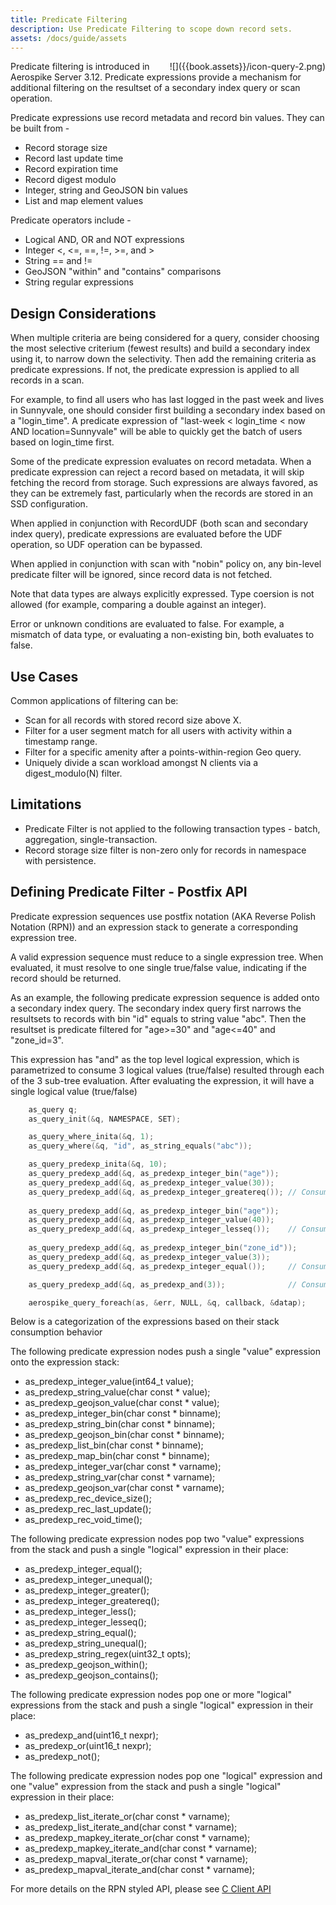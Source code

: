 ```yaml
---
title: Predicate Filtering
description: Use Predicate Filtering to scope down record sets.
assets: /docs/guide/assets
---
```

<div style="float: right" >
![]({{book.assets}}/icon-query-2.png)
</div>

Predicate filtering is introduced in Aerospike Server 3.12. 
Predicate expressions provide a mechanism for additional filtering on the resultset of a secondary index query or scan operation.

Predicate expressions use record metadata and record bin values. They can be built from -
* Record storage size
* Record last update time
* Record expiration time
* Record digest modulo
* Integer, string and GeoJSON bin values
* List and map element values

Predicate operators include -
* Logical AND, OR and NOT expressions
* Integer <, <=, ==, !=, >=, and >
* String == and !=
* GeoJSON "within" and "contains" comparisons
* String regular expressions

## Design Considerations

When multiple criteria are being considered for a query, consider choosing the most selective criterium (fewest results) and build a secondary index using it, to narrow down the selectivity. Then add the remaining criteria as predicate expressions. If not, the predicate expression is applied to all records in a scan.

For example, to find all users who has last logged in the past week and lives in Sunnyvale, one should consider first building a secondary index based on a "login_time". A predicate expression of "last-week < login_time < now AND location=Sunnyvale" will be able to quickly get the batch of users based on login_time first.

Some of the predicate expression evaluates on record metadata. When a predicate expression can reject a record based on metadata, it will skip fetching the record from storage.  Such expressions are always favored, as they can be extremely fast, particularly when the records are stored in an SSD configuration.

When applied in conjunction with RecordUDF (both scan and secondary index query), predicate expressions are evaluated before the UDF operation, so UDF operation can be bypassed.

When applied in conjunction with scan with "nobin" policy on, any bin-level predicate filter will be ignored, since record data is not fetched.

Note that data types are always explicitly expressed. Type coersion is not allowed (for example, comparing a double against an integer). 

Error or unknown conditions are evaluated to false. For example, a mismatch of data type, or evaluating a non-existing bin, both evaluates to false. 

## Use Cases 

Common applications of filtering can be:

- Scan for all records with stored record size above X.
- Filter for a user segment match for all users with activity within a timestamp range.
- Filter for a specific amenity after a points-within-region Geo query.
- Uniquely divide a scan workload amongst N clients via a digest_modulo(N) filter.

## Limitations
- Predicate Filter is not applied to the following transaction types - batch, aggregation, single-transaction.
- Record storage size filter is non-zero only for records in namespace with persistence.

## Defining Predicate Filter - Postfix API

Predicate expression sequences use postfix notation (AKA Reverse Polish Notation (RPN)) and an expression stack to generate a corresponding expression tree.

A valid expression sequence must reduce to a single expression tree. When evaluated, it must resolve to one single true/false value, indicating if the record should be returned.

As an example, the following predicate expression sequence is added onto a secondary index query. The secondary index query first narrows the resultsets to records with bin "id" equals to string value "abc". Then the resultset is predicate filtered for "age>=30" and "age<=40" and "zone_id=3". 

This expression has "and" as the top level logical expression, which is parametrized to consume 3 logical values (true/false) resulted through each of the 3 sub-tree evaluation. After evaluating the expression, it will have a single logical value (true/false)

```c
    as_query q;
    as_query_init(&q, NAMESPACE, SET);

    as_query_where_inita(&q, 1);
    as_query_where(&q, "id", as_string_equals("abc"));

    as_query_predexp_inita(&q, 10);
    as_query_predexp_add(&q, as_predexp_integer_bin("age"));
    as_query_predexp_add(&q, as_predexp_integer_value(30));
    as_query_predexp_add(&q, as_predexp_integer_greatereq()); // Consumes bin("age") and "30" and produces true/false
 
    as_query_predexp_add(&q, as_predexp_integer_bin("age"));
    as_query_predexp_add(&q, as_predexp_integer_value(40));
    as_query_predexp_add(&q, as_predexp_integer_lesseq());    // Consumes bin("age") and "40" and produces true/false
   
    as_query_predexp_add(&q, as_predexp_integer_bin("zone_id"));
    as_query_predexp_add(&q, as_predexp_integer_value(3));
    as_query_predexp_add(&q, as_predexp_integer_equal());     // Consumes bin("zone_id") and "3" and produces true/false

    as_query_predexp_add(&q, as_predexp_and(3));              // Consumes the 3 true/false already on stack and produces true/false

    aerospike_query_foreach(as, &err, NULL, &q, callback, &datap);
```

Below is a categorization of the expressions based on their stack consumption behavior 

The following predicate expression nodes push a single "value" expression onto the expression stack:

* as_predexp_integer_value(int64_t value);
* as_predexp_string_value(char const * value);
* as_predexp_geojson_value(char const * value);
* as_predexp_integer_bin(char const * binname);
* as_predexp_string_bin(char const * binname);
* as_predexp_geojson_bin(char const * binname);
* as_predexp_list_bin(char const * binname);
* as_predexp_map_bin(char const * binname);
* as_predexp_integer_var(char const * varname);
* as_predexp_string_var(char const * varname);
* as_predexp_geojson_var(char const * varname);
* as_predexp_rec_device_size();
* as_predexp_rec_last_update();
* as_predexp_rec_void_time();

The following predicate expression nodes pop two "value" expressions from the stack and push a single "logical" expression in their place:

* as_predexp_integer_equal();
* as_predexp_integer_unequal();
* as_predexp_integer_greater();
* as_predexp_integer_greatereq();
* as_predexp_integer_less();
* as_predexp_integer_lesseq();
* as_predexp_string_equal();
* as_predexp_string_unequal();
* as_predexp_string_regex(uint32_t opts);
* as_predexp_geojson_within();
* as_predexp_geojson_contains();

The following predicate expression nodes pop one or more "logical" expressions from the stack and push a single "logical" expression in their place:

* as_predexp_and(uint16_t nexpr);
* as_predexp_or(uint16_t nexpr);
* as_predexp_not();

The following predicate expression nodes pop one "logical" expression and one "value" expression from the stack and push a single "logical" expression in their place:

* as_predexp_list_iterate_or(char const * varname);
* as_predexp_list_iterate_and(char const * varname);
* as_predexp_mapkey_iterate_or(char const * varname);
* as_predexp_mapkey_iterate_and(char const * varname);
* as_predexp_mapval_iterate_or(char const * varname);
* as_predexp_mapval_iterate_and(char const * varname);

For more details on the RPN styled API, please see [C Client API](https://github.com/aerospike/aerospike-client-c/blob/master/src/include/aerospike/as_predexp.h)    
